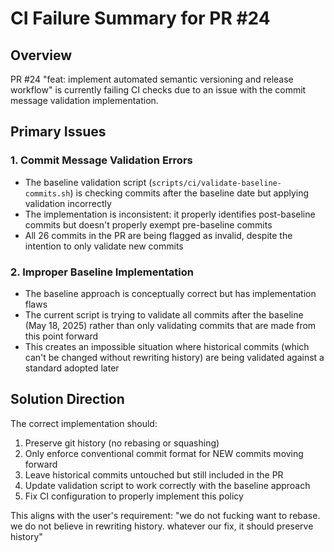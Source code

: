 # CI Failure Summary for PR #24

## Overview
PR #24 "feat: implement automated semantic versioning and release workflow" is currently failing CI checks due to an issue with the commit message validation implementation.

## Primary Issues

### 1. Commit Message Validation Errors
* The baseline validation script (`scripts/ci/validate-baseline-commits.sh`) is checking commits after the baseline date but applying validation incorrectly
* The implementation is inconsistent: it properly identifies post-baseline commits but doesn't properly exempt pre-baseline commits
* All 26 commits in the PR are being flagged as invalid, despite the intention to only validate new commits

### 2. Improper Baseline Implementation
* The baseline approach is conceptually correct but has implementation flaws
* The current script is trying to validate all commits after the baseline (May 18, 2025) rather than only validating commits that are made from this point forward
* This creates an impossible situation where historical commits (which can't be changed without rewriting history) are being validated against a standard adopted later

## Solution Direction
The correct implementation should:
1. Preserve git history (no rebasing or squashing)
2. Only enforce conventional commit format for NEW commits moving forward
3. Leave historical commits untouched but still included in the PR
4. Update validation script to work correctly with the baseline approach
5. Fix CI configuration to properly implement this policy

This aligns with the user's requirement: "we do not fucking want to rebase. we do not believe in rewriting history. whatever our fix, it should preserve history"
